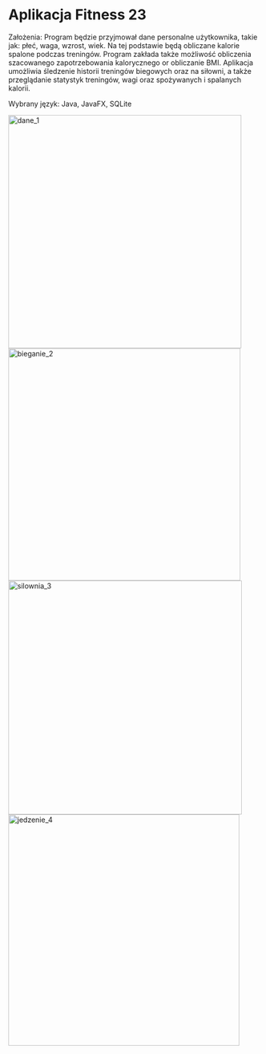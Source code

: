 # Aplikacja Fitness 23

Założenia:
Program będzie przyjmował dane personalne użytkownika, takie jak: płeć, waga, wzrost, wiek. Na tej podstawie będą obliczane kalorie spalone podczas treningów. Program zakłada także możliwość obliczenia szacowanego zapotrzebowania kalorycznego or obliczanie BMI. Aplikacja umożliwia śledzenie historii treningów biegowych oraz na siłowni, a także przeglądanie statystyk treningów, wagi oraz spożywanych i spalanych kalorii.

Wybrany język: Java, JavaFX, SQLite

<img width="465" alt="dane_1" src="https://user-images.githubusercontent.com/92376070/226321527-21e7ab78-47db-4840-9ef5-98d3a65abbf9.png">

<img width="463" alt="bieganie_2" src="https://user-images.githubusercontent.com/92376070/226321662-92f22ac5-4b8f-49bf-88fe-7059c75ec75c.png">

<img width="466" alt="silownia_3" src="https://user-images.githubusercontent.com/92376070/226321699-e40d5c5e-bf9d-4163-8888-63c2a204fa5e.png">

<img width="461" alt="jedzenie_4" src="https://user-images.githubusercontent.com/92376070/226321724-fb041b39-c794-43bb-8379-04050ac02134.png">
